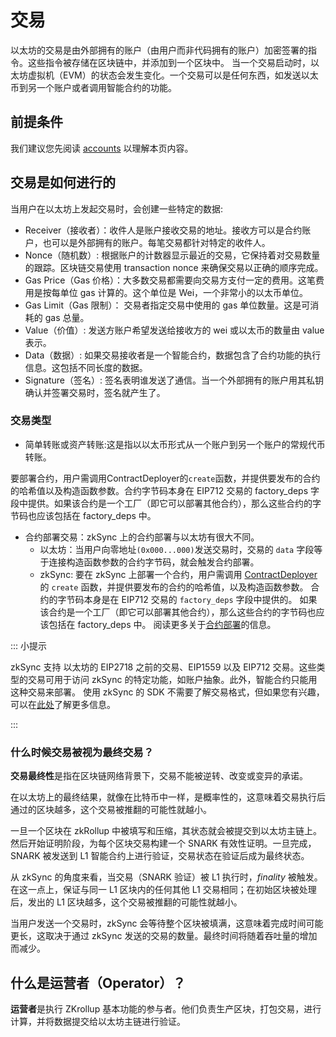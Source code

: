 # 交易

以太坊的交易是由外部拥有的账户（由用户而非代码拥有的账户）加密签署的指令。这些指令被存储在区块链中，并添加到一个区块中。
当一个交易启动时，以太坊虚拟机（EVM）的状态会发生变化。一个交易可以是任何东西，如发送以太币到另一个账户或者调用智能合约的功能。

## 前提条件

我们建议您先阅读 [accounts](https://ethereum.org/en/developers/docs/accounts/) 以理解本页内容。

## 交易是如何进行的


当用户在以太坊上发起交易时，会创建一些特定的数据:
- Receiver（接收者）：收件人是账户接收交易的地址。接收方可以是合约账户，也可以是外部拥有的账户。每笔交易都针对特定的收件人。
- Nonce（随机数）: 根据账户的计数器显示最近的交易，它保持着对交易数量的跟踪。区块链交易使用 transaction nonce 来确保交易以正确的顺序完成。
- Gas Price（Gas 价格）：大多数交易都需要向交易方支付一定的费用。这笔费用是按每单位 gas 计算的。这个单位是 Wei，一个非常小的以太币单位。
- Gas Limit（Gas 限制）： 交易者指定交易中使用的 gas 单位数量。这是可消耗的 gas 总量。
- Value（价值）: 发送方账户希望发送给接收方的 wei 或以太币的数量由 value 表示。
- Data（数据）: 如果交易接收者是一个智能合约，数据包含了合约功能的执行信息。这包括不同长度的数据。
- Signature（签名）: 签名表明谁发送了通信。当一个外部拥有的账户用其私钥确认并签署交易时，签名就产生了。


### 交易类型

- 简单转账或资产转账:这是指以以太币形式从一个账户到另一个账户的常规代币转账。

要部署合约，用户需调用ContractDeployer的`create`函数，并提供要发布的合约的哈希值以及构造函数参数。合约字节码本身在 EIP712 交易的 factory_deps 字段中提供。如果该合约是一个工厂（即它可以部署其他合约），那么这些合约的字节码也应该包括在 factory_deps 中。


- 合约部署交易：zkSync 上的合约部署与以太坊有很大不同。
  - 以太坊：当用户向零地址`(0x000...000)`发送交易时，交易的 `data` 字段等于连接构造函数参数的合约字节码，就会触发合约部署。
  - zkSync: 要在 zkSync 上部署一个合约，用户需调用 [ContractDeployer](../contracts/system-contracts.md#contractdeployer) 的 `create` 函数，并提供要发布的合约的哈希值，以及构造函数参数。
  合约的字节码本身是在 EIP712 交易的 `factory_deps` 字段中提供的。
  如果该合约是一个工厂（即它可以部署其他合约），那么这些合约的字节码也应该包括在 factory_deps 中。
  阅读更多关于[合约部署](../contracts/contracts.md)的信息。


::: 小提示

zkSync 支持 以太坊的 EIP2718 之前的交易、EIP1559 以及 EIP712 交易。这些类型的交易可用于访问 zkSync 的特定功能，如账户抽象。此外，智能合约只能用这种交易来部署。
使用 zkSync 的 SDK 不需要了解交易格式，但如果您有兴趣，可以在[此处](../../../api/api.md#eip712)了解更多信息。

:::

### 什么时候交易被视为最终交易？

**交易最终性**是指在区块链网络背景下，交易不能被逆转、改变或变异的承诺。

在以太坊上的最终结果，就像在比特币中一样，是概率性的，这意味着交易执行后通过的区块越多，这个交易被推翻的可能性就越小。

一旦一个区块在 zkRollup 中被填写和压缩，其状态就会被提交到以太坊主链上。然后开始证明阶段，为每个区块交易构建一个 SNARK 有效性证明。一旦完成，SNARK 被发送到 L1 智能合约上进行验证，交易状态在验证后成为最终状态。

从 zkSync 的角度来看，当交易（SNARK 验证）被 L1 执行时，_finality_ 被触发。在这一点上，保证与同一 L1 区块内的任何其他 L1 交易相同；在初始区块被处理后，发出的 L1 区块越多，这个交易被推翻的可能性就越小。

当用户发送一个交易时，zkSync 会等待整个区块被填满，这意味着完成时间可能更长，这取决于通过 zkSync 发送的交易的数量。最终时间将随着吞吐量的增加而减少。

## 什么是运营者（Operator）？

**运营者**是执行 ZKrollup 基本功能的参与者。他们负责生产区块，打包交易，进行计算，并将数据提交给以太坊主链进行验证。
